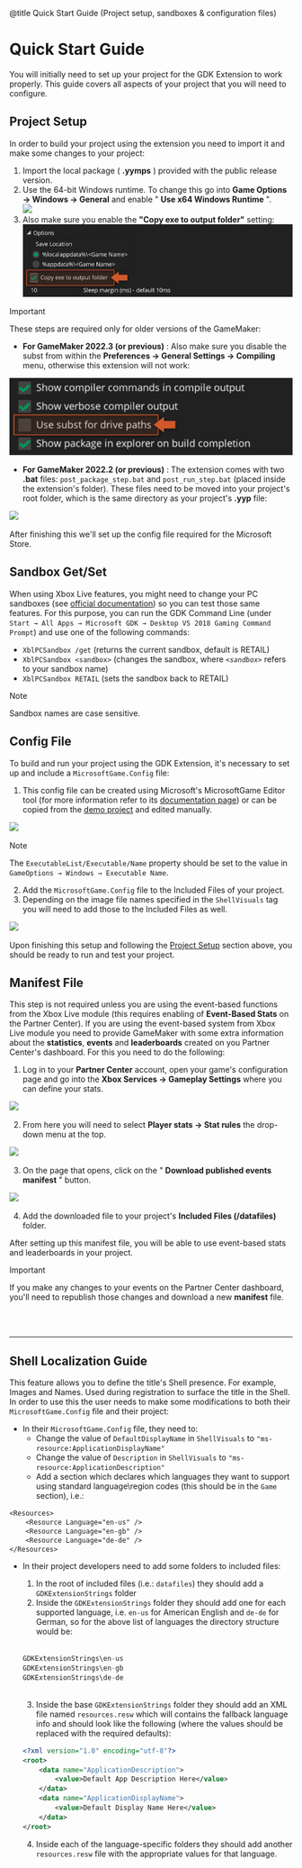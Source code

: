 @title Quick Start Guide (Project setup, sandboxes & configuration files)

# Quick Start Guide

You will initially need to set up your project for the GDK Extension to work properly. This guide covers all aspects of your project that you will need to configure.

## Project Setup

In order to build your project using the extension you need to import it and make some changes to your project:

1. Import the local package ( **.yymps** ) provided with the public release version.
2. Use the 64-bit Windows runtime. To change this go into **Game Options → Windows → General** and enable " **Use x64 Windows Runtime** ".<br>
![](assets/setup1.jpg) 
3. Also make sure you enable the **"Copy exe to output folder"** setting: <br>
![](assets/gdk_copy_to_destination.png)

> [!IMPORTANT]
> These steps are required only for older versions of the GameMaker:
>
> * **For GameMaker 2022.3 (or previous)** : Also make sure you disable the subst from within the **Preferences → General Settings → Compiling** menu, otherwise this extension will not work:
>
> ![](assets/gdk_disable_subst.png)
>
> * **For GameMaker 2022.2 (or previous)** : The extension comes with two **.bat** files: `post_package_step.bat` and `post_run_step.bat` (placed inside the extension's folder). These files need to be moved into your project's root folder, which is the same directory as your project's **.yyp** file:
> 
> ![](assets/setup2.jpg)

After finishing this we'll set up the config file required for the Microsoft Store.

## Sandbox Get/Set

  When using Xbox Live features, you might need to change your PC sandboxes (see [official documentation](https://docs.microsoft.com/en-us/gaming/gdk/_content/gc/live/test-release/tools/live-pc-sandbox-switcher)) so you can test those same features. For this purpose, you can run the GDK Command Line (under `Start → All Apps → Microsoft GDK → Desktop VS 2018 Gaming Command Prompt`) and use one of the following commands:

* `XblPCSandbox /get` (returns the current sandbox, default is RETAIL)
* `XblPCSandbox <sandbox>` (changes the sandbox, where *`<sandbox>`* refers to your sandbox name)
* `XblPCSandbox RETAIL` (sets the sandbox back to RETAIL)

> [!NOTE]
> Sandbox names are case sensitive.

## Config File

To build and run your project using the GDK Extension, it's necessary to set up and include a `MicrosoftGame.Config` file:

1. This config file can be created using Microsoft's MicrosoftGame Editor tool (for more information refer to its [documentation page](https://docs.microsoft.com/en-us/gaming/gdk/_content/gc/system/overviews/microsoft-game-config/microsoftgameconfig-editor)) or can be copied from the [demo project](https://github.com/YoYoGames/GDKExtension/tree/main/GDK_Project_GMS2) and edited manually.<br>

![](assets/setup3.jpg)

> [!NOTE]
> The `ExecutableList/Executable/Name` property should be set to the value in `GameOptions → Windows → Executable Name`.

2. Add the `MicrosoftGame.Config` file to the Included Files of your project.
3. Depending on the image file names specified in the `ShellVisuals` tag you will need to add those to the Included Files as well.<br>

![](assets/setup4.jpg)

  Upon finishing this setup and following the [Project Setup](#project-setup) section above, you should be ready to run and test your project.

## Manifest File

  This step is not required unless you are using the event-based functions from the Xbox Live module (this requires enabling of **Event-Based Stats** on the Partner Center).
  If you are using the event-based system from Xbox Live module you need to provide GameMaker with some extra information about the **statistics**, **events** and **leaderboards** created on you Partner Center's dashboard. For this you need to do the following:

1. Log in to your **Partner Center** account, open your game's configuration page and go into the **Xbox Services → Gameplay Settings** where you can define your stats.<br>

![](assets/setup5.jpg)

2. From here you will need to select **Player stats → Stat rules** the drop-down menu at the top.<br>

![](assets/setup6.jpg)

3. On the page that opens, click on the " **Download published events manifest** " button.<br>

![](assets/setup7.jpg)

4. Add the downloaded file to your project's **Included Files (/datafiles)** folder.

  After setting up this manifest file, you will be able to use event-based stats and leaderboards in your project.

> [!IMPORTANT]
> If you make any changes to your events on the Partner Center dashboard, you'll need to republish those changes and download a new **manifest** file.


<br><br>

---

## Shell Localization Guide

  This feature allows you to define the title's Shell presence. For example, Images and Names. Used during registration to surface the title in the Shell. In order to use this the user needs to make some modifications to both their `MicrosoftGame.Config` file and their project:

  - In their `MicrosoftGame.Config` file, they need to:
    - Change the value of `DefaultDisplayName` in `ShellVisuals` to `"ms-resource:ApplicationDisplayName"`
    - Change the value of `Description` in `ShellVisuals` to `"ms-resource:ApplicationDescription"`
    - Add a section which declares which languages they want to support using standard language\region codes (this should be in the `Game` section), i.e.:

```
<Resources>
    <Resource Language="en-us" />
    <Resource Language="en-gb" />
    <Resource Language="de-de" />
</Resources>
```

  - In their project developers need to add some folders to included files:
  
    1. In the root of included files (i.e.: `datafiles`) they should add a `GDKExtensionStrings` folder
    2. Inside the `GDKExtensionStrings` folder they should add one for each supported language, i.e. `en-us` for American English and `de-de` for German, so for the above list of languages the directory structure would be:

    <br>

    ```js
    GDKExtensionStrings\en-us
    GDKExtensionStrings\en-gb
    GDKExtensionStrings\de-de
    ```

    <br>

    3. Inside the base `GDKExtensionStrings` folder they should add an XML file named `resources.resw` which will contains the fallback language info and should look like the following (where the values should be replaced with the required defaults):

    ```xml
    <?xml version="1.0" encoding="utf-8"?>
    <root>
        <data name="ApplicationDescription">
            <value>Default App Description Here</value>
        </data>
        <data name="ApplicationDisplayName">
            <value>Default Display Name Here</value>
        </data>
    </root>
    ```

    4. Inside each of the language-specific folders they should add another `resources.resw` file with the appropriate values for that language.